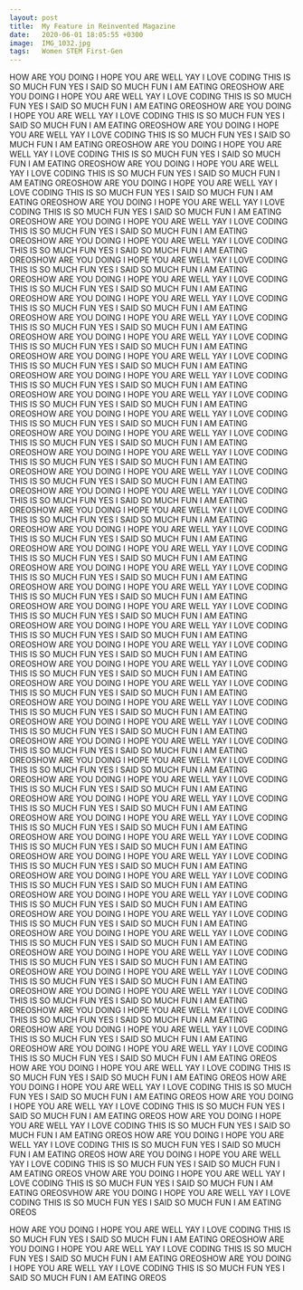 ```yaml
---
layout: post
title:  My Feature in Reinvented Magazine
date:   2020-06-01 18:05:55 +0300
image:  IMG_1032.jpg
tags:   Women STEM First-Gen
---
```


HOW ARE YOU DOING I HOPE YOU ARE WELL YAY I LOVE CODING THIS IS SO MUCH FUN YES I SAID SO MUCH FUN I AM EATING OREOSHOW ARE YOU DOING I HOPE YOU ARE WELL YAY I LOVE CODING THIS IS SO MUCH FUN YES I SAID SO MUCH FUN I AM EATING OREOSHOW ARE YOU DOING I HOPE YOU ARE WELL YAY I LOVE CODING THIS IS SO MUCH FUN YES I SAID SO MUCH FUN I AM EATING OREOSHOW ARE YOU DOING I HOPE YOU ARE WELL YAY I LOVE CODING THIS IS SO MUCH FUN YES I SAID SO MUCH FUN I AM EATING OREOSHOW ARE YOU DOING I HOPE YOU ARE WELL YAY I LOVE CODING THIS IS SO MUCH FUN YES I SAID SO MUCH FUN I AM EATING OREOSHOW ARE YOU DOING I HOPE YOU ARE WELL YAY I LOVE CODING THIS IS SO MUCH FUN YES I SAID SO MUCH FUN I AM EATING OREOSHOW ARE YOU DOING I HOPE YOU ARE WELL YAY I LOVE CODING THIS IS SO MUCH FUN YES I SAID SO MUCH FUN I AM EATING OREOSHOW ARE YOU DOING I HOPE YOU ARE WELL YAY I LOVE CODING THIS IS SO MUCH FUN YES I SAID SO MUCH FUN I AM EATING OREOSHOW ARE YOU DOING I HOPE YOU ARE WELL YAY I LOVE CODING THIS IS SO MUCH FUN YES I SAID SO MUCH FUN I AM EATING OREOSHOW ARE YOU DOING I HOPE YOU ARE WELL YAY I LOVE CODING THIS IS SO MUCH FUN YES I SAID SO MUCH FUN I AM EATING OREOSHOW ARE YOU DOING I HOPE YOU ARE WELL YAY I LOVE CODING THIS IS SO MUCH FUN YES I SAID SO MUCH FUN I AM EATING OREOSHOW ARE YOU DOING I HOPE YOU ARE WELL YAY I LOVE CODING THIS IS SO MUCH FUN YES I SAID SO MUCH FUN I AM EATING OREOSHOW ARE YOU DOING I HOPE YOU ARE WELL YAY I LOVE CODING THIS IS SO MUCH FUN YES I SAID SO MUCH FUN I AM EATING OREOSHOW ARE YOU DOING I HOPE YOU ARE WELL YAY I LOVE CODING THIS IS SO MUCH FUN YES I SAID SO MUCH FUN I AM EATING OREOSHOW ARE YOU DOING I HOPE YOU ARE WELL YAY I LOVE CODING THIS IS SO MUCH FUN YES I SAID SO MUCH FUN I AM EATING OREOSHOW ARE YOU DOING I HOPE YOU ARE WELL YAY I LOVE CODING THIS IS SO MUCH FUN YES I SAID SO MUCH FUN I AM EATING OREOSHOW ARE YOU DOING I HOPE YOU ARE WELL YAY I LOVE CODING THIS IS SO MUCH FUN YES I SAID SO MUCH FUN I AM EATING OREOSHOW ARE YOU DOING I HOPE YOU ARE WELL YAY I LOVE CODING THIS IS SO MUCH FUN YES I SAID SO MUCH FUN I AM EATING OREOSHOW ARE YOU DOING I HOPE YOU ARE WELL YAY I LOVE CODING THIS IS SO MUCH FUN YES I SAID SO MUCH FUN I AM EATING OREOSHOW ARE YOU DOING I HOPE YOU ARE WELL YAY I LOVE CODING THIS IS SO MUCH FUN YES I SAID SO MUCH FUN I AM EATING OREOSHOW ARE YOU DOING I HOPE YOU ARE WELL YAY I LOVE CODING THIS IS SO MUCH FUN YES I SAID SO MUCH FUN I AM EATING OREOSHOW ARE YOU DOING I HOPE YOU ARE WELL YAY I LOVE CODING THIS IS SO MUCH FUN YES I SAID SO MUCH FUN I AM EATING OREOSHOW ARE YOU DOING I HOPE YOU ARE WELL YAY I LOVE CODING THIS IS SO MUCH FUN YES I SAID SO MUCH FUN I AM EATING OREOSHOW ARE YOU DOING I HOPE YOU ARE WELL YAY I LOVE CODING THIS IS SO MUCH FUN YES I SAID SO MUCH FUN I AM EATING OREOSHOW ARE YOU DOING I HOPE YOU ARE WELL YAY I LOVE CODING THIS IS SO MUCH FUN YES I SAID SO MUCH FUN I AM EATING OREOSHOW ARE YOU DOING I HOPE YOU ARE WELL YAY I LOVE CODING THIS IS SO MUCH FUN YES I SAID SO MUCH FUN I AM EATING OREOSHOW ARE YOU DOING I HOPE YOU ARE WELL YAY I LOVE CODING THIS IS SO MUCH FUN YES I SAID SO MUCH FUN I AM EATING OREOSHOW ARE YOU DOING I HOPE YOU ARE WELL YAY I LOVE CODING THIS IS SO MUCH FUN YES I SAID SO MUCH FUN I AM EATING OREOSHOW ARE YOU DOING I HOPE YOU ARE WELL YAY I LOVE CODING THIS IS SO MUCH FUN YES I SAID SO MUCH FUN I AM EATING OREOSHOW ARE YOU DOING I HOPE YOU ARE WELL YAY I LOVE CODING THIS IS SO MUCH FUN YES I SAID SO MUCH FUN I AM EATING OREOSHOW ARE YOU DOING I HOPE YOU ARE WELL YAY I LOVE CODING THIS IS SO MUCH FUN YES I SAID SO MUCH FUN I AM EATING OREOSHOW ARE YOU DOING I HOPE YOU ARE WELL YAY I LOVE CODING THIS IS SO MUCH FUN YES I SAID SO MUCH FUN I AM EATING OREOSHOW ARE YOU DOING I HOPE YOU ARE WELL YAY I LOVE CODING THIS IS SO MUCH FUN YES I SAID SO MUCH FUN I AM EATING OREOSHOW ARE YOU DOING I HOPE YOU ARE WELL YAY I LOVE CODING THIS IS SO MUCH FUN YES I SAID SO MUCH FUN I AM EATING OREOSHOW ARE YOU DOING I HOPE YOU ARE WELL YAY I LOVE CODING THIS IS SO MUCH FUN YES I SAID SO MUCH FUN I AM EATING OREOSHOW ARE YOU DOING I HOPE YOU ARE WELL YAY I LOVE CODING THIS IS SO MUCH FUN YES I SAID SO MUCH FUN I AM EATING OREOSHOW ARE YOU DOING I HOPE YOU ARE WELL YAY I LOVE CODING THIS IS SO MUCH FUN YES I SAID SO MUCH FUN I AM EATING OREOSHOW ARE YOU DOING I HOPE YOU ARE WELL YAY I LOVE CODING THIS IS SO MUCH FUN YES I SAID SO MUCH FUN I AM EATING OREOSHOW ARE YOU DOING I HOPE YOU ARE WELL YAY I LOVE CODING THIS IS SO MUCH FUN YES I SAID SO MUCH FUN I AM EATING OREOSHOW ARE YOU DOING I HOPE YOU ARE WELL YAY I LOVE CODING THIS IS SO MUCH FUN YES I SAID SO MUCH FUN I AM EATING OREOSHOW ARE YOU DOING I HOPE YOU ARE WELL YAY I LOVE CODING THIS IS SO MUCH FUN YES I SAID SO MUCH FUN I AM EATING OREOSHOW ARE YOU DOING I HOPE YOU ARE WELL YAY I LOVE CODING THIS IS SO MUCH FUN YES I SAID SO MUCH FUN I AM EATING OREOSHOW ARE YOU DOING I HOPE YOU ARE WELL YAY I LOVE CODING THIS IS SO MUCH FUN YES I SAID SO MUCH FUN I AM EATING OREOSHOW ARE YOU DOING I HOPE YOU ARE WELL YAY I LOVE CODING THIS IS SO MUCH FUN YES I SAID SO MUCH FUN I AM EATING OREOSHOW ARE YOU DOING I HOPE YOU ARE WELL YAY I LOVE CODING THIS IS SO MUCH FUN YES I SAID SO MUCH FUN I AM EATING OREOSHOW ARE YOU DOING I HOPE YOU ARE WELL YAY I LOVE CODING THIS IS SO MUCH FUN YES I SAID SO MUCH FUN I AM EATING OREOSHOW ARE YOU DOING I HOPE YOU ARE WELL YAY I LOVE CODING THIS IS SO MUCH FUN YES I SAID SO MUCH FUN I AM EATING OREOSHOW ARE YOU DOING I HOPE YOU ARE WELL YAY I LOVE CODING THIS IS SO MUCH FUN YES I SAID SO MUCH FUN I AM EATING OREOSHOW ARE YOU DOING I HOPE YOU ARE WELL YAY I LOVE CODING THIS IS SO MUCH FUN YES I SAID SO MUCH FUN I AM EATING OREOSHOW ARE YOU DOING I HOPE YOU ARE WELL YAY I LOVE CODING THIS IS SO MUCH FUN YES I SAID SO MUCH FUN I AM EATING OREOSHOW ARE YOU DOING I HOPE YOU ARE WELL YAY I LOVE CODING THIS IS SO MUCH FUN YES I SAID SO MUCH FUN I AM EATING OREOSHOW ARE YOU DOING I HOPE YOU ARE WELL YAY I LOVE CODING THIS IS SO MUCH FUN YES I SAID SO MUCH FUN I AM EATING OREOS
HOW ARE YOU DOING I HOPE YOU ARE WELL YAY I LOVE CODING THIS IS SO MUCH FUN YES I SAID SO MUCH FUN I AM EATING OREOS
HOW ARE YOU DOING I HOPE YOU ARE WELL YAY I LOVE CODING THIS IS SO MUCH FUN YES I SAID SO MUCH FUN I AM EATING OREOS
HOW ARE YOU DOING I HOPE YOU ARE WELL YAY I LOVE CODING THIS IS SO MUCH FUN YES I SAID SO MUCH FUN I AM EATING OREOS
HOW ARE YOU DOING I HOPE YOU ARE WELL YAY I LOVE CODING THIS IS SO MUCH FUN YES I SAID SO MUCH FUN I AM EATING OREOS
HOW ARE YOU DOING I HOPE YOU ARE WELL YAY I LOVE CODING THIS IS SO MUCH FUN YES I SAID SO MUCH FUN I AM EATING OREOS
HOW ARE YOU DOING I HOPE YOU ARE WELL YAY I LOVE CODING THIS IS SO MUCH FUN YES I SAID SO MUCH FUN I AM EATING OREOS
VHOW ARE YOU DOING I HOPE YOU ARE WELL YAY I LOVE CODING THIS IS SO MUCH FUN YES I SAID SO MUCH FUN I AM EATING OREOSVHOW ARE YOU DOING I HOPE YOU ARE WELL YAY I LOVE CODING THIS IS SO MUCH FUN YES I SAID SO MUCH FUN I AM EATING OREOS

HOW ARE YOU DOING I HOPE YOU ARE WELL YAY I LOVE CODING THIS IS SO MUCH FUN YES I SAID SO MUCH FUN I AM EATING OREOSHOW ARE YOU DOING I HOPE YOU ARE WELL YAY I LOVE CODING THIS IS SO MUCH FUN YES I SAID SO MUCH FUN I AM EATING OREOSHOW ARE YOU DOING I HOPE YOU ARE WELL YAY I LOVE CODING THIS IS SO MUCH FUN YES I SAID SO MUCH FUN I AM EATING OREOS
